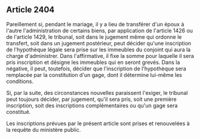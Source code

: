 Article 2404
----
Pareillement si, pendant le mariage, il y a lieu de transférer d'un époux à
l'autre l'administration de certains biens, par application de l'article 1426 ou
de l'article 1429, le tribunal, soit dans le jugement même qui ordonne le
transfert, soit dans un jugement postérieur, peut décider qu'une inscription de
l'hypothèque légale sera prise sur les immeubles du conjoint qui aura la charge
d'administrer. Dans l'affirmative, il fixe la somme pour laquelle il sera pris
inscription et désigne les immeubles qui en seront grevés. Dans la négative, il
peut, toutefois, décider que l'inscription de l'hypothèque sera remplacée par la
constitution d'un gage, dont il détermine lui-même les conditions.

Si, par la suite, des circonstances nouvelles paraissent l'exiger, le tribunal
peut toujours décider, par jugement, qu'il sera pris, soit une première
inscription, soit des inscriptions complémentaires ou qu'un gage sera constitué.

Les inscriptions prévues par le présent article sont prises et renouvelées à la
requête du ministère public.
